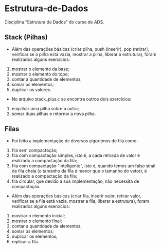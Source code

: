 # Estrutura-de-Dados
Disciplina "Estrutura de Dados" do curso de ADS.

## Stack (Pilhas)
- Além das operações básicas (criar pilha, push (inserir), pop (retirar), verificar se a pilha está vazia, mostrar a pilha, liberar a estrutura), foram realizados alguns exercícios:
1) mostrar o elemento da base;
2) mostrar o elemento do topo;
3) contar a quantidade de elementos;
4) somar os elementos;
5) duplicar os valores.

- No arquivo stack_plus.c se encontra outros dois exercícios:
1) empilhar uma pilha sobre a outra;
2) somar duas pilhas e retornar a nova pilha.

## Filas
- Foi feito a implementação de diversos algoritmos de fila como:
1) fila sem compactação;
2) fila com compactação simples, isto é, a cada retirada de valor é realizado a compactação da fila;
3) fila com compactação "inteligente", isto é, quando temos um falso sinal de fila cheia (o tamanho da fila é menor que o tamanho do vetor), é realizado a compactação da fila;
4) fila circular, que devido a sua implementação, não necessita de compactação.

- Além das operações básicas (criar fila, inserir valor, retirar valor, verificar se a fila está vazia, mostrar a fila, liberar a estrutura), foram realizados alguns exercícios:
1) mostrar o elemento inicial;
2) mostrar o elemento final;
3) contar a quantidade de elementos;
4) somar os elementos;
5) duplicar os elementos;
6) replicar a fila.
